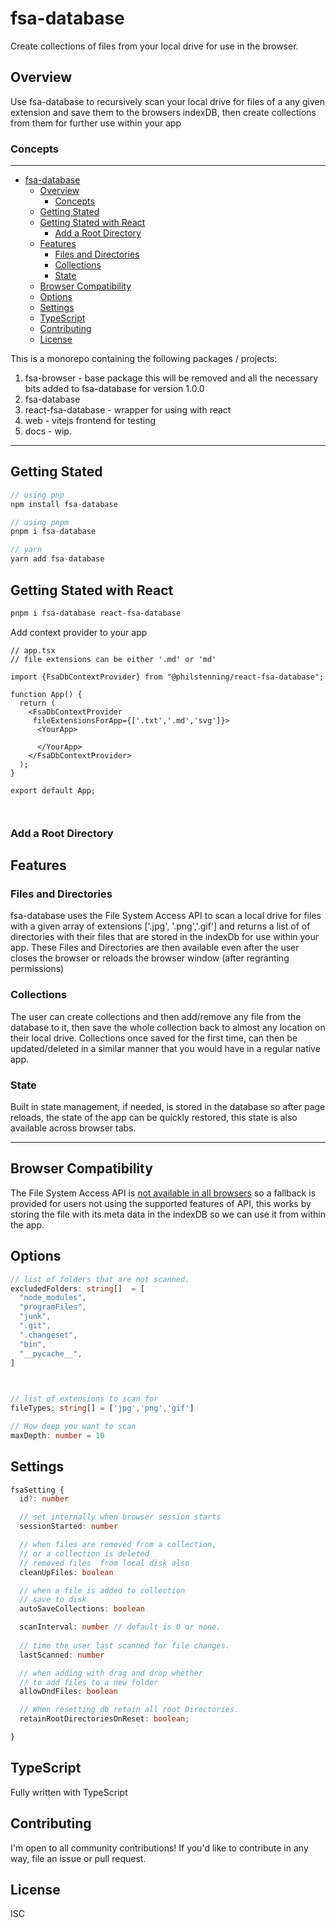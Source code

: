 # fsa-database

Create collections of files from your local drive for use in the browser.

## Overview

Use fsa-database to recursively scan your local drive for files of a any given extension and save them to the browsers indexDB, then create collections from them for further use within your app

### Concepts 


___

- [fsa-database](#fsa-database)
  - [Overview](#overview)
    - [Concepts](#concepts)
  - [Getting Stated](#getting-stated)
  - [Getting Stated with React](#getting-stated-with-react)
    - [Add a Root Directory](#add-a-root-directory)
  - [Features](#features)
    - [Files and Directories](#files-and-directories)
    - [Collections](#collections)
    - [State](#state)
  - [Browser Compatibility](#browser-compatibility)
  - [Options](#options)
  - [Settings](#settings)
  - [TypeScript](#typescript)
  - [Contributing](#contributing)
  - [License](#license)

This is a monorepo containing the following packages / projects:

1. fsa-browser - base package this will be removed and all the necessary bits added to fsa-database for version 1.0.0
2. fsa-database  
3. react-fsa-database - wrapper for using with react
4. web - vitejs frontend for testing
5. docs - wip.
___
## Getting Stated

```js
// using pnp
npm install fsa-database

// using pnpm
pnpm i fsa-database

// yarn
yarn add fsa-database
```
## Getting Stated with React

```bash
pnpm i fsa-database react-fsa-database
```

Add context provider to your app
```tsx
// app.tsx
// file extensions can be either '.md' or 'md'

import {FsaDbContextProvider} from "@philstenning/react-fsa-database";

function App() {
  return (
    <FsaDbContextProvider  
     fileExtensionsForApp={['.txt','.md','svg']}>
      <YourApp>
    
      </YourApp>
    </FsaDbContextProvider>
  );
}

export default App; 



```
### Add a Root Directory



## Features

### Files and Directories

fsa-database uses the File System Access API to scan a local drive for files with a given array of extensions ['.jpg', '.png','.gif']  and returns a list of of directories with their files that are stored in the indexDb for use within your app. These Files and Directories are then available even after the user closes the browser or reloads the browser window (after regranting permissions)

### Collections

The user can create collections and then add/remove any file  from the database to it, then save the whole collection back to almost any location on their local drive. Collections once saved for the first time, can then be updated/deleted in a similar manner that you would have in a regular native app. 

### State

Built in state management, if needed, is stored in the database so after page reloads, the state of the app can be quickly restored, this state is also available across browser tabs. 
___
## Browser Compatibility

The File System Access API is [not available in all browsers](https://caniuse.com/?search=File%20System%20Access%20API) so a fallback is provided for users not using the supported features of API, this works by storing the file with its meta data in the indexDB so we can use it from within the app.

## Options

```ts
// list of folders that are not scanned. 
excludedFolders: string[]  = [
  "node_modules",
  "programFiles",
  "junk",
  ".git",
  ".changeset",
  "bin",
  "__pycache__",
]

  
```
```ts 
// list of extensions to scan for 
fileTypes: string[] = ['jpg','png','gif']

```
```ts
// How deep you want to scan
maxDepth: number = 10
```

## Settings

```ts
fsaSetting {
  id?: number

  // set internally when browser session starts
  sessionStarted: number

  // when files are removed from a collection,
  // or a collection is deleted
  // removed files  from local disk also
  cleanUpFiles: boolean

  // when a file is added to collection
  // save to disk
  autoSaveCollections: boolean

  scanInterval: number // default is 0 or none.
  
  // time the user last scanned for file changes.
  lastScanned: number

  // when adding with drag and drop whether 
  // to add files to a new folder
  allowDndFiles: boolean

  // When resetting db retain all root Directories.
  retainRootDirectoriesOnReset: boolean; 

}
```

## TypeScript
Fully written with TypeScript

## Contributing

I'm open to all community contributions! If you'd like to contribute in any way, file an issue or pull request.

## License

ISC